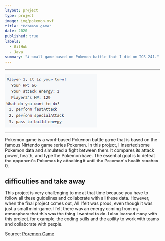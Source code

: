 ```yaml
---
layout: project
type: project
image: img/pokemon.xvf
title: "Pokemon game"
date: 2020
published: true
labels:
  - GitHub
  - Java
summary: "A small game based on Pokemon battle that I did on ICS 241."
---
```

<hr>
<img class="img-fluid" src="../img/pokemon1.png">
<hr>
Pokemon game is a word-based Pokemon battle game that is based on the famous Nintendo game series Pokemon. In this
project, I inserted some Pokemon data and simulated a fight between them. It compares its attack power, health, and
type the Pokemon have. The essential goal is to defeat the opponent's Pokemon by attacking it until the Pokemon's
health reaches 0.

## difficulties and take away
This project is very challenging to me at that time because you have to follow all these guidelines and collaborate with all these data. However, when the final project comes out,
All I felt was proud, even though it was just a small mini-game. I felt there was an energy coming from my atmosphere that this was the thing I wanted to do. I also learned many with this project,
for example, the coding skills and the ability to work with teams and collaborate with people. 


Source: <a href="https://github.com/ICSatKCC/a5-pokemon-battle-game-f20-group-3-3/tree/develop"><i class="large github icon "></i>Pokemon Game</a>

